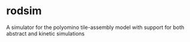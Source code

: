 # rodsim
A simulator for the polyomino tile-assembly model with support for both abstract and kinetic simulations
